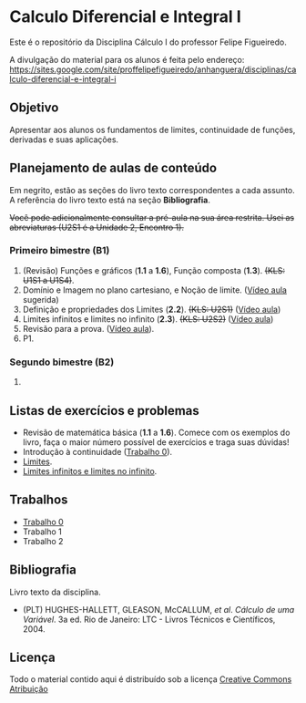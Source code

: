 # Calculo Diferencial e Integral I

Este é o repositório da Disciplina Cálculo I do professor Felipe Figueiredo.

A divulgação do material para os alunos é feita pelo endereço: https://sites.google.com/site/proffelipefigueiredo/anhanguera/disciplinas/calculo-diferencial-e-integral-i

## Objetivo

Apresentar aos alunos os fundamentos de limites, continuidade de funções, derivadas e suas aplicações.

## Planejamento de aulas de conteúdo

Em negrito, estão as seções do livro texto correspondentes a cada assunto. A referência do livro texto está na seção **Bibliografia**.

~~Você pode adicionalmente consultar a pré-aula na sua área restrita. Usei as abreviaturas (U2S1 é a Unidade 2, Encontro 1).~~

### Primeiro bimestre (B1)

1. (Revisão) Funções e gráficos  (**1.1** a **1.6**), Função composta (**1.3**). ~~(KLS: U1S1 a U1S4)~~.
1. Domínio e Imagem no plano cartesiano, e Noção de limite. ([Vídeo aula][lim_nocao] sugerida)
1. Definição e propriedades dos Limites (**2.2**). ~~(KLS: U2S1)~~ ([Vídeo aula][lim_prop])
1. Limites infinitos e limites no infinito (**2.3**). ~~(KLS: U2S2)~~ ([Vídeo aula][lim_inf])
1. Revisão para a prova. ([Vídeo aula][lim_exerc]).
1. P1.


[lim_nocao]: https://www.youtube.com/watch?v=GJBP7xwfBKQ
[lim_prop]: https://www.youtube.com/watch?v=jrd8UWtS9PY
[lim_inf]: https://www.youtube.com/watch?v=MKms8CesZn8
<!-- https://www.youtube.com/watch?v=RFBA8lBn0mE -->
[lim_exerc]: https://www.youtube.com/watch?v=KFGoDGodVgY

### Segundo bimestre (B2)

1. 


## Listas de exercícios e problemas

- Revisão de matemática básica (**1.1** a **1.6**). Comece com os exemplos do livro, faça o maior número possível de exercícios e traga suas dúvidas!
- Introdução à continuidade ([Trabalho 0][]).
- [Limites][].
- [Limites infinitos e limites no infinito][].

[Limites]: Listas/Calculo-lista-limites.pdf

[Limites infinitos e limites no infinito]: Listas/Calculo-lista-limites_infin.pdf

## Trabalhos

- [Trabalho 0][]
- Trabalho 1
- Trabalho 2

[Trabalho 0]: https://github.com/philsf/Calculo_I/raw/master/Trabalhos/Calculo-Trabalho0.pdf


## Bibliografia

Livro texto da disciplina.

- (PLT) HUGHES-HALLETT, GLEASON, McCALLUM, *et al*. *Cálculo de uma Variável*. 3a ed. Rio de Janeiro: LTC - Livros Técnicos e Científicos, 2004.

## Licença
Todo o material contido aqui é distribuído sob a licença [Creative Commons Atribuição](http://creativecommons.org/licenses/by/4.0/deed.pt_BR)
